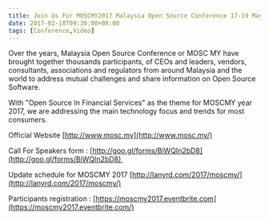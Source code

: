 ```yaml
---
title: Join Us For MOSCMY2017 Malaysia Open Source Conference 17-19 May 2017
date: 2017-02-18T09:30:00+08:00
tags: [Conference,Video]
---
```


Over the years, Malaysia Open Source Conference or MOSC MY have brought together thousands participants, of CEOs and leaders, vendors, consultants, associations and regulators from around Malaysia and the world to address mutual challenges and share information on Open Source Software.

With "Open Source In Financial Services" as the theme for MOSCMY year 2017, we are addressing the main technology focus and trends for most consumers.

Official Website [http://www.mosc.my](http://www.mosc.my/)

Call For Speakers form : [http://goo.gl/forms/BiWQIn2bD8](http://goo.gl/forms/BiWQIn2bD8) 

Update schedule for MOSCMY 2017 [http://lanyrd.com/2017/moscmy/](http://lanyrd.com/2017/moscmy/)

Participants registration : [https://moscmy2017.eventbrite.com](https://moscmy2017.eventbrite.com/)
